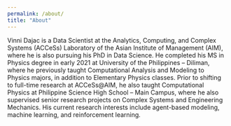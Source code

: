 ```yaml
---
permalink: /about/
title: "About"
---
```


Vinni Dajac is a Data Scientist at the Analytics, Computing, and Complex Systems (ACCeSs) Laboratory of the Asian Institute of Management (AIM), where he is also pursuing his PhD in Data Science. He completed his MS in Physics degree in early 2021 at University of the Philippines – Diliman, where he previously taught Computational Analysis and Modeling to Physics majors, in addition to Elementary Physics classes. Prior to shifting to full-time research at ACCeSs@AIM, he also taught Computational Physics at Philippine Science High School – Main Campus, where he also supervised senior research projects on Complex Systems and Engineering Mechanics. His current research interests include agent-based modeling, machine learning, and reinforcement learning.
